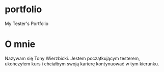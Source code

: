 # portfolio
My Tester's Portfolio

# O mnie

Nazywam się Tony Wierzbicki. Jestem początkującym testerem, ukończyłem kurs i chciałbym swoją karierę kontynuować w tym kierunku.

